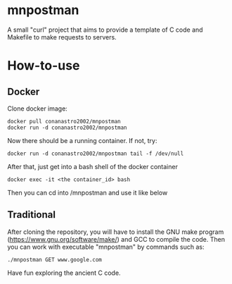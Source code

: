 # mnpostman

A small "curl" project that aims to provide a template of C code and Makefile to make requests to servers.

# How-to-use

## Docker
Clone docker image:

    docker pull conanastro2002/mnpostman
    docker run -d conanastro2002/mnpostman 

Now there should be a running container. If not, try:

    docker run -d conanastro2002/mnpostman tail -f /dev/null

After that, just get into a bash shell of the docker container

    docker exec -it <the container_id> bash

Then you can cd into /mnpostman and use it like below

## Traditional
After cloning the repository, you will have to install the GNU make program (https://www.gnu.org/software/make/) and GCC to compile the code.
Then you can work with executable "mnpostman" by commands such as:

    ./mnpostman GET www.google.com

Have fun exploring the ancient C code.
